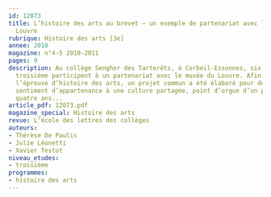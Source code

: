```yaml
---
id: 12073
title: L’histoire des arts au brevet – un exemple de partenariat avec le musée du
  Louvre
rubrique: Histoire des arts [3e]
annee: 2010
magazine: n°4-5 2010-2011
pages: 9
description: Au collège Senghor des Tarterêts, à Corbeil-Essonnes, six classes de
  troisième participent à un partenariat avec le musée du Louvre. Afin de préparer
  l’épreuve d’histoire des arts, un projet commun a été élaboré pour développer le
  sentiment d’appartenance à une culture partagée, point d’orgue d’un parcours de
  quatre ans...
article_pdf: 12073.pdf
magazine_special: Histoire des arts
revue: L’école des lettres des collèges
auteurs:
- Thérèse De Paulis
- Julie Léonetti
- Xavier Testot
niveau_etudes:
- troisième
programmes:
- histoire des arts
---
```

